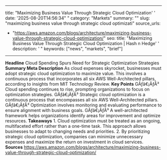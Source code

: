 ﻿---

title: "Maximizing Business Value Through Strategic Cloud Optimization''
date: '2025-08-20T14:56:34""
category: "Markets"
summary: ""
slug: "maximizing business value through strategic cloud optimizati"
source_urls:
  - "https://aws.amazon.com/blogs/architecture/maximizing-business-value-through-strategic-cloud-optimization/"
seo:
  title: "Maximizing Business Value Through Strategic Cloud Optimization | Hash n Hedge''
  description: '"
  keywords: ["news", "markets", "brief"]

---
**Headline** Cloud Spending Spurs Need for Strategic Optimization Strategies  **Summary Meta Description** As cloud expenses skyrocket, businesses must adopt strategic cloud optimization to maximize value. This involves a continuous process that incorporates all six AWS Well-Architected pillars, according to insights from MIT Technology Review.  **Key Points**  GÃƒâ€¡ÃƒÂ³ Cloud spending continues to rise, prompting organizations to focus on optimization strategies. GÃƒâ€¡ÃƒÂ³ Strategic cloud optimization is a continuous process that encompasses all six AWS Well-Architected pillars. GÃƒâ€¡ÃƒÂ³ Optimization involves monitoring and evaluating performance to ensure alignment with business goals. GÃƒâ€¡ÃƒÂ³ A well-architected framework helps organizations identify areas for improvement and optimize resources.  **Takeaways**  1. Cloud optimization must be treated as an ongoing, multifaceted effort rather than a one-time task. This approach allows businesses to adapt to changing needs and priorities. 2. By prioritizing strategic cloud optimization, companies can minimize unnecessary expenses and maximize the return on investment in cloud services.  **Sources** https://aws.amazon.com/blogs/architecture/maximizing-business-value-through-strategic-cloud-optimization/ 
